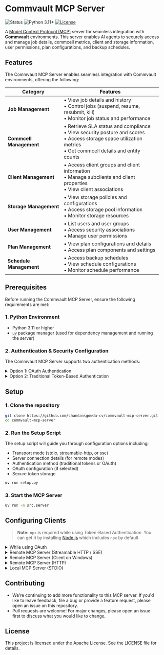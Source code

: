 # Commvault MCP Server

![Status](https://img.shields.io/badge/status-active-brightgreen)
![Python 3.11+](https://img.shields.io/badge/python-3.11%2B-blue)
[![License](https://img.shields.io/badge/License-Apache_2.0-red.svg)](https://opensource.org/licenses/Apache-2.0)

A [Model Context Protocol (MCP)](https://modelcontextprotocol.org/) server for seamless integration with **Commvault** environments. This server enables AI agents to securely access and manage job details, commcell metrics, client and storage information, user permissions, plan configurations, and backup schedules.


## Features

The Commvault MCP Server enables seamless integration with Commvault environments, offering the following:

| Category | Features |
|----------|----------|
| **Job Management** | • View job details and history<br>• Control jobs (suspend, resume, resubmit, kill)<br>• Monitor job status and performance |
| **Commcell Management** | • Retrieve SLA status and compliance<br>• View security posture and scores<br>• Access storage space utilization metrics<br>• Get commcell details and entity counts |
| **Client Management** | • Access client groups and client information<br>• Manage subclients and client properties<br>• View client associations |
| **Storage Management** | • View storage policies and configurations<br>• Access storage pool information<br>• Monitor storage resources |
| **User Management** | • List users and user groups<br>• Access security associations<br>• Manage user permissions |
| **Plan Management** | • View plan configurations and details<br>• Access plan components and settings |
| **Schedule Management** | • Access backup schedules<br>• View schedule configurations<br>• Monitor schedule performance |


## Prerequisites

Before running the Commvault MCP Server, ensure the following requirements are met:

### 1. Python Environment

* Python 3.11 or higher
* [`uv`](https://github.com/astral-sh/uv) package manager (used for dependency management and running the server)

### 2. Authentication & Security Configuration

The Commvault MCP Server supports two authentication methods:

<details>
<summary>Option 1: OAuth Authentication</summary>
<br/>

> **Note:** OAuth authentication is only supported for Commvault environments running **SP42 CU 27 and above**.
> OAuth must be properly configured in the CommServe before using this option.

When using OAuth authentication, you'll need:

* **Discovery Endpoint URL:** The OAuth discovery/metadata endpoint
* **Client ID:** Your OAuth application's client identifier
* **Client Secret:** Your OAuth application's client secret
* **Required Scopes:** Required OAuth scopes
* **Base URL:** Base URL of the MCP Server

> **Important:** The redirect URI must be set to `OAUTH_BASE_URL/auth/callback` in your OAuth provider's app/client configuration.
</details>

<details>
<summary>Option 2: Traditional Token-Based Authentication</summary>
<br/>

The following values will be collected during the setup process:

* **Commvault Access Credentials:**
  You need a valid `access_token` and `refresh_token` to authenticate with the Commvault API.
  Learn how to generate these tokens here: [Creating an Access Token – Commvault Docs](https://documentation.commvault.com/11.38/expert/creating_access_token.html)
  
* **Secret Key:**
  This secret must be included by the **MCP Client** in the `Authorization` header of all tool requests.
  It acts as a security layer for tool access in remote server. You can set your own.
</details>

## Setup

### 1. Clone the repository

```bash
git clone https://github.com/chandansgowda-cv/commvault-mcp-server.git
cd commvault-mcp-server
```

### 2. Run the Setup Script

The setup script will guide you through configuration options including:
- Transport mode (stdio, streamable-http, or sse)
- Server connection details (for remote modes)
- Authentication method (traditional tokens or OAuth)
- OAuth configuration (if selected)
- Secure token storage

```bash
uv run setup.py
```

### 3. Start the MCP Server

```bash
uv run -m src.server
```

## Configuring Clients

> **Note:** `npx` is required while using Token-Based Authentication. You can get it by installing [Node.js](https://nodejs.org/) which includes `npx` by default.

<details>
<summary>While using OAuth</summary>
<br/>

Refer to your AI client’s documentation for integration steps. For example, Claude requires specifying a server name and the MCP server URL in its connector configuration.

</details>

<details>
<summary>Remote MCP Server (Streamable HTTP / SSE)</summary>

```json
{
  "mcpServers": {
    "Commvault": {
      "command": "npx",
      "args": ["mcp-remote", "HOST:PORT/mcp", "--header", "Authorization: <secret stored in server keyring>"]
    }
  }
}

```
</details>

<details>
<summary>Remote MCP Server (Client on Windows)</summary>

```json
{
  "mcpServers": {
    "Commvault": {
      "command": "cmd",
      "args": ["/c", "npx", "mcp-remote", "HOST:PORT/mcp", "--header", "Authorization: <secret stored in server keyring>"]
    }
  }
}

```
</details>

<details>
<summary>Remote MCP Server (HTTP)</summary>

```json
{
  "mcpServers": {
    "Commvault": {
      "command": "npx",
      "args": ["mcp-remote", "HOST:PORT/mcp", "--header", "Authorization: <secret stored in server keyring>", "--allow-http"]
    }
  }
}

```
</details>

<details>
<summary>Local MCP Server (STDIO)</summary>

```json
{
  "mcpServers": {
    "Commvault": {
      "command": "C:\\YOUR\\PATH\\TO\\commvault-mcp-server\\.venv\\bin\\python",
      "args": [
        "C:\\YOUR\\PATH\\TO\\commvault-mcp-server\\src\\server.py"
      ]
    }
  }
}


```
</details>

## Contributing

- We're continuing to add more functionality to this MCP server. If you'd like to leave feedback, file a bug or provide a feature request, please open an issue on this repository.
- Pull requests are welcome! For major changes, please open an issue first to discuss what you would like to change.

## License

This project is licensed under the Apache License. See the [LICENSE](./LICENSE) file for details.
